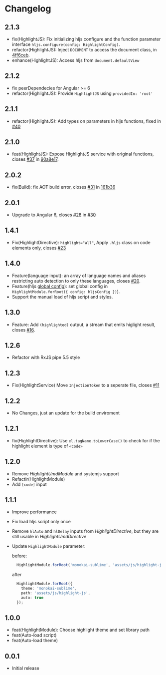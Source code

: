 # Changelog

## 2.1.3

- fix(HighlightJS): Fix initializing hljs configure and the function parameter interface `hljs.configure(config: HighlightConfig)`.
- refactor(HighlightJS): Inject `DOCUMENT` to access the document class, in [4ff6ceb](https://github.com/MurhafSousli/ngx-highlightjs/pull/52/commits/4ff6ceb4aadee1c7dbfda73dcb39a04a8dacd551).
- enhance(HighlightJS): Access hljs from `document.defaultView`

## 2.1.2

- fix peerDependecies for Angular >= 6
- refactor(HighlightJS): Provide `HighlightJS` using `providedIn: 'root'`

## 2.1.1

- refactor(HighlightJS): Add types on parameters in hljs functions, fixed in [#40](https://github.com/MurhafSousli/ngx-highlightjs/pull/40)

## 2.1.0

- feat(HighlightJS): Expose HighlightJS service with original functions, closes [#37](https://github.com/MurhafSousli/ngx-highlightjs/issues/37) in [90a8e17](https://github.com/MurhafSousli/ngx-highlightjs/commit/90a8e17e23da840395933c5657e09d693c086ebe).

## 2.0.2

- fix(Build): fix AOT build error, closes [#31](https://github.com/MurhafSousli/ngx-highlightjs/issues/31) in [161b36](https://github.com/MurhafSousli/ngx-highlightjs/commit/161b36fce9c23d9b190b21de00cd0fad09ee9b3d)

## 2.0.1

- Upgrade to Angular 6, closes [#28](https://github.com/MurhafSousli/ngx-highlightjs/issues/28) in [#30](https://github.com/MurhafSousli/ngx-highlightjs/pull/30)

## 1.4.1

- Fix(HighlightDirective): `highlight="all"`, Apply `.hljs` class on code elements only, closes [#23](https://github.com/MurhafSousli/ngx-highlightjs/issues/23)

## 1.4.0

- Feature(language input): an array of language names and aliases restricting auto detection to only these languages, closes [#20](https://github.com/MurhafSousli/ngx-highlightjs/issues/20).
- Feature(hljs [global config](http://highlightjs.readthedocs.io/en/latest/api.html#configure-options)): set global config in `HighlightModule.forRoot({ config: hljsConfig })`).
- Support the manual load of hljs script and styles.

## 1.3.0

- Feature: Add `(highlighted)` output, a stream that emits higlight result, closes [#16](https://github.com/MurhafSousli/ngx-highlightjs/issues/16).

## 1.2.6

- Refactor with RxJS pipe 5.5 style

## 1.2.3

- Fix(HighlightService) Move `InjectionToken` to a seperate file, closes [#11](https://github.com/MurhafSousli/ngx-highlightjs/issues/11)

## 1.2.2

- No Changes, just an update for the build enviroment

## 1.2.1

- fix(HighlightDirective): Use `el.tagName.toLowerCase()` to check for if the highlight element is type of `<code>`

## 1.2.0

- Remove *HighlightUmdModule* and systemjs support
- Refactir(HighlightModule)
- Add `[code]` input

## 1.1.1

- Improve performance
- Fix load hljs script only once
- Remove `hlAuto` and `hlDelay` inputs from *HighlightDirective*, but they are still usable in *HighlightUmdDirective*
- Update `HighlightModule` parameter:

    before:
    ```ts
      HighlightModule.forRoot('monokai-sublime', 'assets/js/highlight-js');
    ```

    after

    ```ts
      HighlightModule.forRoot({
        theme: 'monokai-sublime',
        path: 'assets/js/highlight-js',
        auto: true
      });
    ```

## 1.0.0

- feat(HighlightModule): Choose highlight theme and set library path
- feat(Auto-load script)
- feat(Auto-load theme)

## 0.0.1

- Initial release
